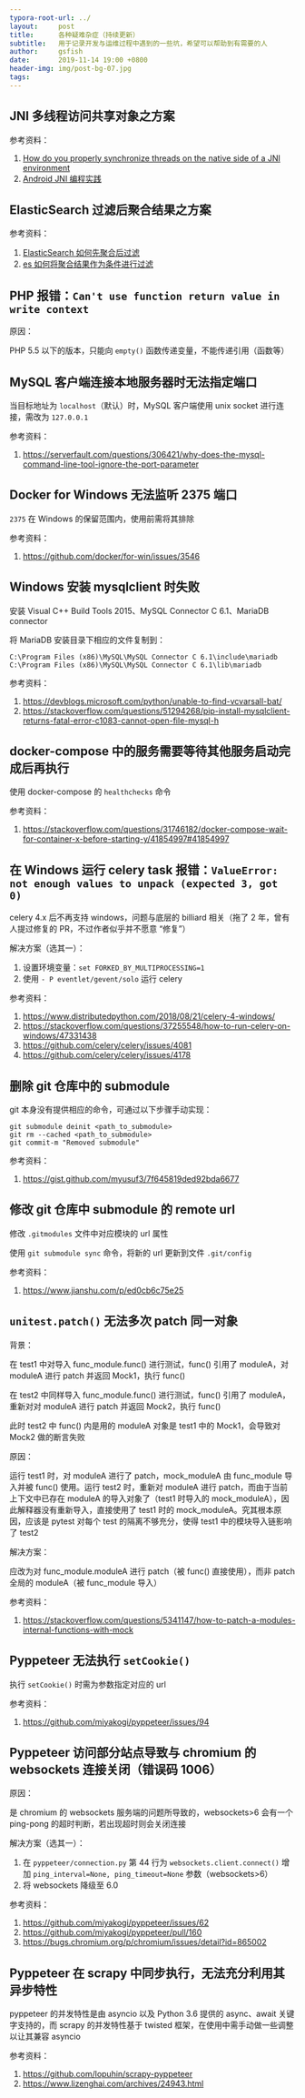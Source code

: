 ```yaml
---
typora-root-url: ../
layout:     post
title:      各种疑难杂症（持续更新）
subtitle:   用于记录开发与运维过程中遇到的一些坑，希望可以帮助到有需要的人
author:     gsfish
date:       2019-11-14 19:00 +0800
header-img: img/post-bg-07.jpg
tags:
---
```


## JNI 多线程访问共享对象之方案

参考资料：

1. [How do you properly synchronize threads on the native side of a JNI environment](https://stackoverflow.com/questions/44420937/how-do-you-properly-synchronize-threads-on-the-native-side-of-a-jni-environment)
2. [Android JNI 编程实践](https://www.jianshu.com/p/9b83cc5a5ba8)

## ElasticSearch 过滤后聚合结果之方案

参考资料：

1. [ElasticSearch 如何先聚合后过滤](https://elasticsearch.cn/question/656)
2. [es 如何将聚合结果作为条件进行过滤](https://elasticsearch.cn/question/3581)

## PHP 报错：`Can't use function return value in write context`

原因：

PHP 5.5 以下的版本，只能向 `empty()` 函数传递变量，不能传递引用（函数等）

## MySQL 客户端连接本地服务器时无法指定端口

当目标地址为 `localhost`（默认）时，MySQL 客户端使用 unix socket 进行连接，需改为 `127.0.0.1`

参考资料：

1. https://serverfault.com/questions/306421/why-does-the-mysql-command-line-tool-ignore-the-port-parameter

## Docker for Windows 无法监听 2375 端口

`2375` 在 Windows 的保留范围内，使用前需将其排除

参考资料：

1. https://github.com/docker/for-win/issues/3546

## Windows 安装 mysqlclient 时失败

安装 Visual C++ Build Tools 2015、MySQL Connector C 6.1、MariaDB connector

将 MariaDB 安装目录下相应的文件复制到：

```
C:\Program Files (x86)\MySQL\MySQL Connector C 6.1\include\mariadb
C:\Program Files (x86)\MySQL\MySQL Connector C 6.1\lib\mariadb
```

参考资料：

1. https://devblogs.microsoft.com/python/unable-to-find-vcvarsall-bat/
2. https://stackoverflow.com/questions/51294268/pip-install-mysqlclient-returns-fatal-error-c1083-cannot-open-file-mysql-h

## docker-compose 中的服务需要等待其他服务启动完成后再执行

使用 docker-compose 的 `healthchecks` 命令

参考资料：

1. https://stackoverflow.com/questions/31746182/docker-compose-wait-for-container-x-before-starting-y/41854997#41854997

## 在 Windows 运行 celery task 报错：`ValueError: not enough values to unpack (expected 3, got 0)`

celery 4.x 后不再支持 windows，问题与底层的 billiard 相关（拖了 2 年，曾有人提过修复的 PR，不过作者似乎并不愿意 “修复”）

解决方案（选其一）：

1. 设置环境变量：`set FORKED_BY_MULTIPROCESSING=1`
2. 使用 `- P eventlet/gevent/solo` 运行 celery

参考资料：

1. https://www.distributedpython.com/2018/08/21/celery-4-windows/
2. https://stackoverflow.com/questions/37255548/how-to-run-celery-on-windows/47331438
3. https://github.com/celery/celery/issues/4081
4. https://github.com/celery/celery/issues/4178

## 删除 git 仓库中的 submodule

git 本身没有提供相应的命令，可通过以下步骤手动实现：

```
git submodule deinit <path_to_submodule>
git rm --cached <path_to_submodule>
git commit-m "Removed submodule"
```

参考资料：

1. https://gist.github.com/myusuf3/7f645819ded92bda6677

## 修改 git 仓库中 submodule 的 remote url

修改 `.gitmodules` 文件中对应模块的 url 属性

使用 `git submodule sync` 命令，将新的 url 更新到文件 `.git/config`

参考资料：

1. https://www.jianshu.com/p/ed0cb6c75e25

## `unitest.patch()` 无法多次 patch 同一对象

背景：

在 test1 中对导入 func_module.func() 进行测试，func() 引用了 moduleA，对 moduleA 进行 patch 并返回 Mock1，执行 func()

在 test2 中同样导入 func_module.func() 进行测试，func() 引用了 moduleA，重新对对 moduleA 进行 patch 并返回 Mock2，执行 func()

此时 test2 中 func() 内是用的 moduleA 对象是 test1 中的 Mock1，会导致对 Mock2 做的断言失败

原因：

运行 test1 时，对 moduleA 进行了 patch，mock_moduleA 由 func_module 导入并被 func() 使用。运行 test2 时，重新对 moduleA 进行 patch，而由于当前上下文中已存在 moduleA 的导入对象了（test1 时导入的 mock_moduleA），因此解释器没有重新导入，直接使用了 test1 时的 mock_moduleA。究其根本原因，应该是 pytest 对每个 test 的隔离不够充分，使得 test1 中的模块导入链影响了 test2

解决方案：

应改为对 func_module.moduleA 进行 patch（被 func() 直接使用），而非 patch 全局的 moduleA（被 func_module 导入）

参考资料：

1. https://stackoverflow.com/questions/5341147/how-to-patch-a-modules-internal-functions-with-mock

## Pyppeteer 无法执行 `setCookie()`

执行 `setCookie()` 时需为参数指定对应的 url

参考资料：

1. https://github.com/miyakogi/pyppeteer/issues/94

## Pyppeteer 访问部分站点导致与 chromium 的 websockets 连接关闭（错误码 1006）

原因：

是 chromium 的 websockets 服务端的问题所导致的，websockets>6 会有一个 ping-pong 的超时判断，若出现超时则会关闭连接

解决方案（选其一）：

1. 在 `pyppeteer/connection.py` 第 44 行为 `websockets.client.connect()` 增加 `ping_interval=None, ping_timeout=None` 参数（websockets>6）
2. 将 websockets 降级至 6.0

参考资料：

1. https://github.com/miyakogi/pyppeteer/issues/62
2. https://github.com/miyakogi/pyppeteer/pull/160
3. https://bugs.chromium.org/p/chromium/issues/detail?id=865002

## Pyppeteer 在 scrapy 中同步执行，无法充分利用其异步特性

pyppeteer 的并发特性是由 asyncio 以及 Python 3.6 提供的 async、await 关键字支持的，而 scrapy 的并发特性基于 twisted 框架，在使用中需手动做一些调整以让其兼容 asyncio

参考资料：

1. https://github.com/lopuhin/scrapy-pyppeteer
2. https://www.lizenghai.com/archives/24943.html